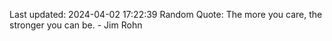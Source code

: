 Last updated: 2024-04-02 17:22:39
Random Quote: The more you care, the stronger you can be. - Jim Rohn